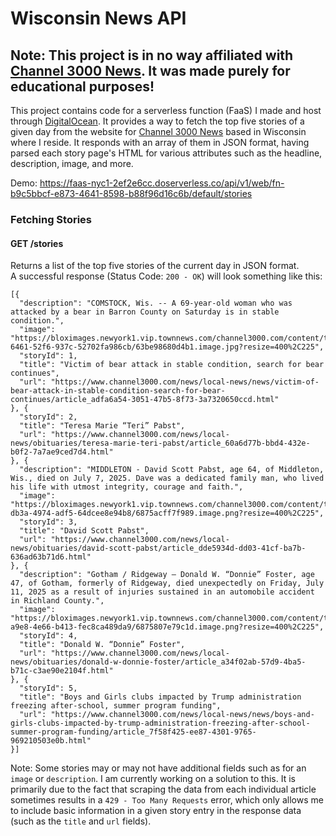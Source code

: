 # Wisconsin News API #
## Note: This project is in no way affiliated with [Channel 3000 News](https://www.channel3000.com/). It was made purely for educational purposes! ##

This project contains code for a serverless function (FaaS) I made and host through [DigitalOcean](https://digitalocean.com/). It provides a way to fetch the top five stories of a given day from the website for [Channel 3000 News](https://www.channel3000.com/) based in Wisconsin where I reside. It responds with an array of them in JSON format, having parsed each story page's HTML for various attributes such as the headline, description, image, and more.

Demo: https://faas-nyc1-2ef2e6cc.doserverless.co/api/v1/web/fn-b9c5bbcf-e873-4641-8598-b88f96d16c6b/default/stories

### Fetching Stories
#### GET /stories
Returns a list of the top five stories of the current day in JSON format.<br/>
A successful response (Status Code: ```200 - OK```) will look something like this:
```
[{
  "description": "COMSTOCK, Wis. -- A 69-year-old woman who was attacked by a bear in Barron County on Saturday is in stable condition.",
  "image": "https://bloximages.newyork1.vip.townnews.com/channel3000.com/content/tncms/assets/v3/editorial/7/f0/7f0cec5a-6461-52f6-937c-52702fa986cb/63be98680d4b1.image.jpg?resize=400%2C225",
  "storyId": 1,
  "title": "Victim of bear attack in stable condition, search for bear continues",
  "url": "https://www.channel3000.com/news/local-news/news/victim-of-bear-attack-in-stable-condition-search-for-bear-continues/article_adfa6a54-3051-47b5-8f73-3a7320650ccd.html"
}, {
  "storyId": 2,
  "title": "Teresa Marie “Teri” Pabst",
  "url": "https://www.channel3000.com/news/local-news/obituaries/teresa-marie-teri-pabst/article_60a6d77b-bbd4-432e-b0f2-7a7ae9ced7d4.html"
}, {
  "description": "MIDDLETON - David Scott Pabst, age 64, of Middleton, Wis., died on July 7, 2025. Dave was a dedicated family man, who lived his life with utmost integrity, courage and faith.",
  "image": "https://bloximages.newyork1.vip.townnews.com/channel3000.com/content/tncms/assets/v3/editorial/7/f4/7f4f7ef8-db3a-4974-adf5-64dcee8e94b8/6875acff7f989.image.png?resize=400%2C225",
  "storyId": 3,
  "title": "David Scott Pabst",
  "url": "https://www.channel3000.com/news/local-news/obituaries/david-scott-pabst/article_dde5934d-dd03-41cf-ba7b-636ad63b71d6.html"
}, {
  "description": "Gotham / Ridgeway – Donald W. “Donnie” Foster, age 47, of Gotham, formerly of Ridgeway, died unexpectedly on Friday, July 11, 2025 as a result of injuries sustained in an automobile accident in Richland County.",
  "image": "https://bloximages.newyork1.vip.townnews.com/channel3000.com/content/tncms/assets/v3/editorial/1/e7/1e70c715-a9e8-4e66-b413-fec8ca489da9/6875807e79c1d.image.png?resize=400%2C225",
  "storyId": 4,
  "title": "Donald W. “Donnie” Foster",
  "url": "https://www.channel3000.com/news/local-news/obituaries/donald-w-donnie-foster/article_a34f02ab-57d9-4ba5-b71c-c3ae90e2104f.html"
}, {
  "storyId": 5,
  "title": "Boys and Girls clubs impacted by Trump administration freezing after-school, summer program funding",
  "url": "https://www.channel3000.com/news/local-news/news/boys-and-girls-clubs-impacted-by-trump-administration-freezing-after-school-summer-program-funding/article_7f58f425-ee87-4301-9765-969210503e0b.html"
}]
```
Note: Some stories may or may not have additional fields such as for an ```image``` or ```description```. I am currently working on a solution to this. It is primarily due to the fact that scraping the data from each individual article sometimes results in a ```429 - Too Many Requests``` error, which only allows me to include basic information in a given story entry in the response data (such as the ```title``` and ```url``` fields).
